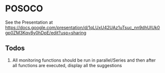 # POSOCO

See the Presentation at https://docs.google.com/presentation/d/1qLUxU42UAz1uTsuc_nn9dhUIUk0gp0ZM3Kqv8y0hDpE/edit?usp=sharing

## Todos
1. All monitoring functions should be run in parallel/Series and then after all functions are executed, display all the suggestions